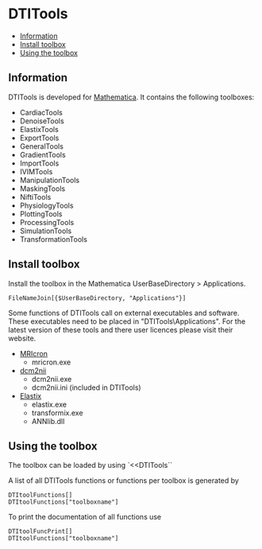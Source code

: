 # DTITools

* [Information](#information)
* [Install toolbox](#install-toolbox)
* [Using the toolbox](#using-the-toolbox)

## Information

DTITools is developed for [Mathematica](https://www.wolfram.com/mathematica/).
It contains the following toolboxes:

- CardiacTools
- DenoiseTools
- ElastixTools
- ExportTools
- GeneralTools
- GradientTools
- ImportTools
- IVIMTools
- ManipulationTools
- MaskingTools
- NiftiTools
- PhysiologyTools
- PlottingTools
- ProcessingTools
- SimulationTools
- TransformationTools

## Install toolbox

Install the toolbox in the Mathematica UserBaseDirectory > Applications.

	FileNameJoin[{$UserBaseDirectory, "Applications"}]


Some functions of DTITools call on external executables and software.
These executables need to be placed in "DTITools\Applications".
For the latest version of these tools and there user licences please visit their website.

* [MRIcron](https://www.nitrc.org/projects/mricron/)
	* mricron.exe
* [dcm2nii](https://www.nitrc.org/projects/dcm2nii/)
	* dcm2nii.exe
	* dcm2nii.ini (included in DTITools)
* [Elastix](http://elastix.isi.uu.nl/)
	* elastix.exe
	* transformix.exe
	* ANNlib.dll

## Using the toolbox

The toolbox can be loaded by using `<<DTITools``

A list of all DTITools functions or functions per toolbox is generated by 

	DTItoolFunctions[]
	DTItoolFunctions["toolboxname"]
	
To print the documentation of all functions use

	DTItoolFuncPrint[]
	DTItoolFunctions["toolboxname"]
	